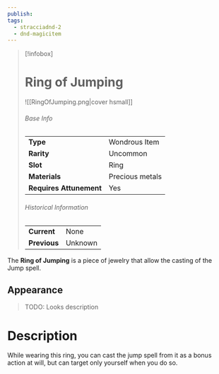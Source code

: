 ```yaml
---
publish: 
tags:
  - stracciadnd-2
  - dnd-magicitem
---
```

> [!infobox]  
> # Ring of Jumping
> ![[RingOfJumping.png|cover hsmall]]
> ###### Base Info
> | | |
> |---|---|
> | **Type** | Wondrous Item |
> | **Rarity** | Uncommon |
> | **Slot** | Ring |
> | **Materials** | Precious metals |
> | **Requires Attunement** | Yes |
> ###### Historical Information
> | | |
> |---|---|
> | **Current** | None |
> | **Previous** | Unknown |

The **Ring of Jumping** is a piece of jewelry that allow the casting of the Jump spell.
## Appearance
>TODO: Looks description
# Description
While wearing this ring, you can cast the jump spell from it as a bonus action at will, but can target only yourself when you do so.